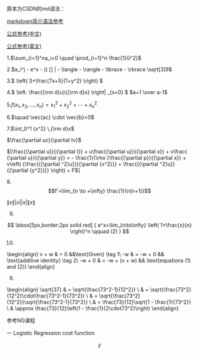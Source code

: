 原本为CSDN的md语法：


[markdown简介语法参考](https://www.zybuluo.com/mdeditor?url=https://www.zybuluo.com/static/editor/md-help.markdown#5-latex-公式)  

[公式参考(中文)](https://www.zybuluo.com/codeep/note/163962#3%E5%A6%82%E4%BD%95%E8%BE%93%E5%85%A5%E6%8B%AC%E5%8F%B7%E5%92%8C%E5%88%86%E9%9A%94%E7%AC%A6)  

[公式参考(英文)](https://math.meta.stackexchange.com/questions/5020/mathjax-basic-tutorial-and-quick-reference)

1.$\sum_{i=1}^na_i=0 \quad \prod_{i=1}^n \frac{1}{i^2}$

2.$a_i^j -  e^x - () [] | - \langle - \rangle - \lbrace - \rbrace   \sqrt[3]9$ 

3.$ \left( 3+\frac{7x+5}{1+y^2} \right) $

4.$ \left. \frac{{\rm d}u}{{\rm d}x} \right| _{x=0} $  $a+1 \over a-1$

5.$f(x_1,x_2,\ldots ,x_n) = x_1^2 + x_2^2 +\cdots + x_n^2$

6.$\quad \vec{ac} \cdot \vec{b}=0$ 

7.$\int_0^1 {x^2} \,{\rm d}x$

$\frac{\partial uc}{\partial tv}$

$[\frac{{\partial u}}{{\partial t}} + u\frac{{\partial u}}{{\partial x}} + v\frac{
{\partial u}}{{\partial y}} =  - \frac{1}{\rho }\frac{{\partial p}}{{\partial x}} + v\left( {\frac{{{\partial ^2}u}}{{\partial {x^2}}} + \frac{{{\partial ^2}u}}{{\partial {y^2}}}} \right) + F$]

8.$$f'=\lim_{n \to +\infty} \frac{1}{n(n+1)}$$

$\|x\| |x| \lvert x\rvert  \lVert x\rVert$

9.
$$ \bbox[5px,border:2px solid red]
{
e^x=\lim_{n\to\infty} \left( 1+\frac{x}{n} \right)^n
\qquad (2)
}
$$

10.
\begin{align}
   v + w & = 0  &&\text{Given} \tag 1\\
   -w & = -w + 0 && \text{additive identity} \tag 2\\
   -w + 0 & = -w + (v + w) && \text{equations $(1)$ and $(2)$}
\end{align}

9.
\begin{align}
\sqrt{37} & = \sqrt{\frac{73^2-1}{12^2}} \\
 & = \sqrt{\frac{73^2}{12^2}\cdot\frac{73^2-1}{73^2}} \\ 
 & = \sqrt{\frac{73^2}{12^2}}\sqrt{\frac{73^2-1}{73^2}} \\
 & = \frac{73}{12}\sqrt{1 - \frac{1}{73^2}} \\ 
 & \approx \frac{73}{12}\left(1 - \frac{1}{2\cdot73^2}\right)
\end{align}

参考NG课程

一 Logistic Regression cost function

$$y$$